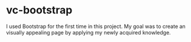 # vc-bootstrap
I used Bootstrap for the first time in this project. My goal was to create an visually appealing page by applying my newly acquired knowledge.

